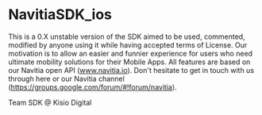 # NavitiaSDK_ios

This is a 0.X unstable version of the SDK aimed to be used, commented, modified by anyone using it while having accepted terms of License.
Our motivation is to allow an easier and funnier experience for users who need ultimate mobility solutions for their Mobile Apps. All features are based on our Navitia open API (www.navitia.io).
Don't hesitate to get in touch with us through here or our Navitia channel (https://groups.google.com/forum/#!forum/navitia).

Team SDK @ Kisio Digital
